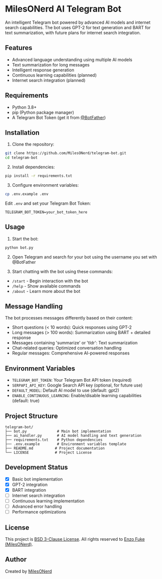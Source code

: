 # MilesONerd AI Telegram Bot

An intelligent Telegram bot powered by advanced AI models and internet search capabilities. The bot uses GPT-2 for text generation and BART for text summarization, with future plans for internet search integration.

## Features

- Advanced language understanding using multiple AI models
- Text summarization for long messages
- Intelligent response generation
- Continuous learning capabilities (planned)
- Internet search integration (planned)

## Requirements

- Python 3.8+
- pip (Python package manager)
- A Telegram Bot Token (get it from [@BotFather](https://t.me/BotFather))

## Installation

1. Clone the repository:
```bash
git clone https://github.com/MilesONerd/telegram-bot.git
cd telegram-bot
```

2. Install dependencies:
```bash
pip install -r requirements.txt
```

3. Configure environment variables:
```bash
cp .env.example .env
```
Edit `.env` and set your Telegram Bot Token:
```
TELEGRAM_BOT_TOKEN=your_bot_token_here
```

## Usage

1. Start the bot:
```bash
python bot.py
```

2. Open Telegram and search for your bot using the username you set with @BotFather

3. Start chatting with the bot using these commands:
- `/start` - Begin interaction with the bot
- `/help` - Show available commands
- `/about` - Learn more about the bot

## Message Handling

The bot processes messages differently based on their content:
- Short questions (< 10 words): Quick responses using GPT-2
- Long messages (> 100 words): Summarization using BART + detailed response
- Messages containing 'summarize' or 'tldr': Text summarization
- Chat-related queries: Optimized conversation handling
- Regular messages: Comprehensive AI-powered responses

## Environment Variables

- `TELEGRAM_BOT_TOKEN`: Your Telegram Bot API token (required)
- `SERPAPI_API_KEY`: Google Search API key (optional, for future use)
- `DEFAULT_MODEL`: Default AI model to use (default: gpt2)
- `ENABLE_CONTINUOUS_LEARNING`: Enable/disable learning capabilities (default: true)

## Project Structure

```
telegram-bot/
├── bot.py              # Main bot implementation
├── ai_handler.py       # AI model handling and text generation
├── requirements.txt    # Python dependencies
├── .env.example        # Environment variables template
├── README.md          # Project documentation
└── LICENSE            # Project License
```

## Development Status

- [x] Basic bot implementation
- [x] GPT-2 integration
- [x] BART integration
- [ ] Internet search integration
- [ ] Continuous learning implementation
- [ ] Advanced error handling
- [ ] Performance optimizations

## License

This project is [BSD 3-Clause License](https://github.com/MilesONerd/telegram-bot/blob/main/LICENSE). All rights reserved to [Enzo Fuke (MilesONerd)](https://milesonerd.github.io).

## Author

Created by [MilesONerd](https://github.com/MilesONerd)
